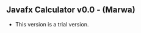 Javafx Calculator v0.0 - (Marwa)
--------------------------------------

* This version is a trial version. 